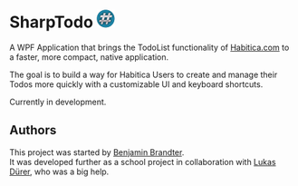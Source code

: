 # SharpTodo ![](View/Images/SharpTodoIcon32.png)
A WPF Application that brings the TodoList functionality of [Habitica.com](https://habitica.com/) to a faster, more compact, native application.

The goal is to build a way for Habitica Users to create and manage their Todos more quickly with a customizable UI and keyboard shortcuts.

Currently in development.

## Authors
This project was started by [Benjamin Brandter](https://github.com/BenjaminBrandtner).  
It was developed further as a school project in collaboration with [Lukas Dürer](https://github.com/LukasDuerer), who was a big help.
